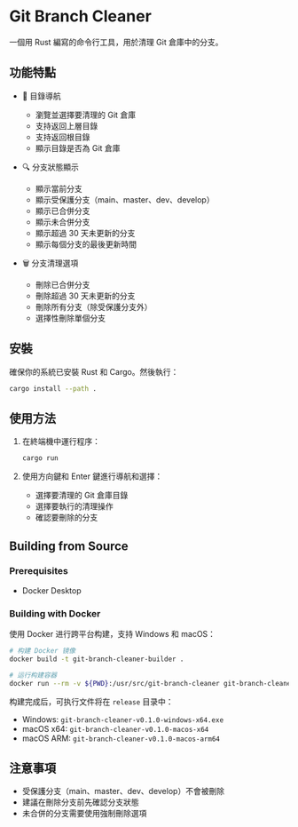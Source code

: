 # Git Branch Cleaner

一個用 Rust 編寫的命令行工具，用於清理 Git 倉庫中的分支。

## 功能特點

- 📂 目錄導航
  - 瀏覽並選擇要清理的 Git 倉庫
  - 支持返回上層目錄
  - 支持返回根目錄
  - 顯示目錄是否為 Git 倉庫

- 🔍 分支狀態顯示
  - 顯示當前分支
  - 顯示受保護分支（main、master、dev、develop）
  - 顯示已合併分支
  - 顯示未合併分支
  - 顯示超過 30 天未更新的分支
  - 顯示每個分支的最後更新時間

- 🗑️ 分支清理選項
  - 刪除已合併分支
  - 刪除超過 30 天未更新的分支
  - 刪除所有分支（除受保護分支外）
  - 選擇性刪除單個分支

## 安裝

確保你的系統已安裝 Rust 和 Cargo。然後執行：

```bash
cargo install --path .
```

## 使用方法

1. 在終端機中運行程序：
   ```bash
   cargo run
   ```

2. 使用方向鍵和 Enter 鍵進行導航和選擇：
   - 選擇要清理的 Git 倉庫目錄
   - 選擇要執行的清理操作
   - 確認要刪除的分支

## Building from Source

### Prerequisites

- Docker Desktop

### Building with Docker

使用 Docker 进行跨平台构建，支持 Windows 和 macOS：

```bash
# 构建 Docker 镜像
docker build -t git-branch-cleaner-builder .

# 运行构建容器
docker run --rm -v ${PWD}:/usr/src/git-branch-cleaner git-branch-cleaner-builder "0.1.0"
```

构建完成后，可执行文件将在 `release` 目录中：
- Windows: `git-branch-cleaner-v0.1.0-windows-x64.exe`
- macOS x64: `git-branch-cleaner-v0.1.0-macos-x64`
- macOS ARM: `git-branch-cleaner-v0.1.0-macos-arm64`

## 注意事項

- 受保護分支（main、master、dev、develop）不會被刪除
- 建議在刪除分支前先確認分支狀態
- 未合併的分支需要使用強制刪除選項
